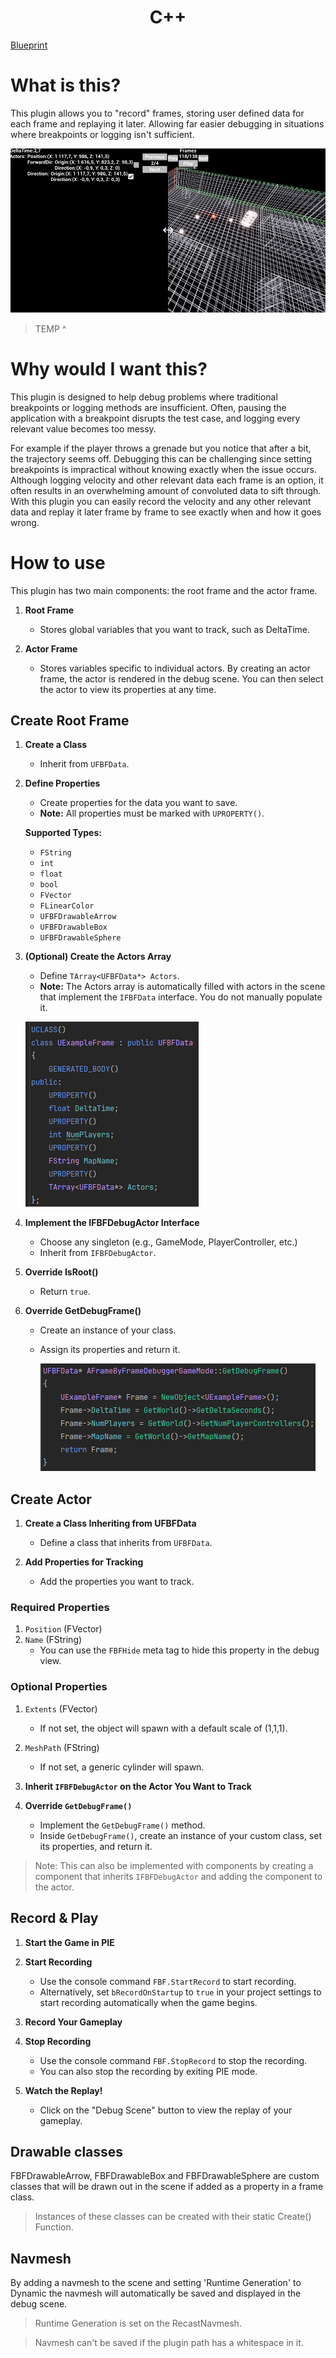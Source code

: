 <h1 style="text-align:center;">C++</h1>

[Blueprint](Blueprint.md)

# What is this?
This plugin allows you to "record" frames, storing user defined data for each frame and replaying it later. Allowing far easier debugging in situations where breakpoints or logging isn't sufficient.

![FrameExample](Assets/DebugScene.png)
> TEMP ^

# Why would I want this?
This plugin is designed to help debug problems where traditional breakpoints or logging methods are insufficient. Often, pausing the application with a breakpoint disrupts the test case, and logging every relevant value becomes too messy.

For example if the player throws a grenade but you notice that after a bit, the trajectory seems off. Debugging this can be challenging since setting breakpoints is impractical without knowing exactly when the issue occurs. Although logging velocity and other relevant data each frame is an option, it often results in an overwhelming amount of convoluted data to sift through. With this plugin you can easily record the velocity and any other relevant data and replay it later frame by frame to see exactly when and how it goes wrong.

# How to use
This plugin has two main components: the root frame and the actor frame.

1. **Root Frame**
   - Stores global variables that you want to track, such as DeltaTime.
   
2. **Actor Frame**
   - Stores variables specific to individual actors. By creating an actor frame, the actor is rendered in the debug scene. You can then select the actor to view its properties at any time.

## Create Root Frame

1. **Create a Class**
    - Inherit from `UFBFData`.

2. **Define Properties**
    - Create properties for the data you want to save.
    - **Note:** All properties must be marked with `UPROPERTY()`.

    **Supported Types:**
    - `FString`
    - `int`
    - `float`
    - `bool`
    - `FVector`
    - `FLinearColor`
    - `UFBFDrawableArrow`
    - `UFBFDrawableBox`
    - `UFBFDrawableSphere`

3. **(Optional) Create the Actors Array**
    - Define `TArray<UFBFData*> Actors`.
    - **Note:** The Actors array is automatically filled with actors in the scene that implement the `IFBFData` interface. You do not manually populate it.

    ![FrameExample](Assets/FrameExample.png)

4. **Implement the IFBFDebugActor Interface**
    - Choose any singleton (e.g., GameMode, PlayerController, etc.)
    - Inherit from `IFBFDebugActor`.

5. **Override IsRoot()**
    - Return `true`.

6. **Override GetDebugFrame()**
    - Create an instance of your class.
    - Assign its properties and return it.
    
      ![FrameExample](Assets/GetDebugFrameExample.png)
## Create Actor
1. **Create a Class Inheriting from UFBFData**
    - Define a class that inherits from `UFBFData`.

2. **Add Properties for Tracking**
    - Add the properties you want to track.

### Required Properties
1. `Position` (FVector)
2. `Name` (FString) 
    - You can use the `FBFHide` meta tag to hide this property in the debug view.

### Optional Properties
1. `Extents` (FVector) 
    - If not set, the object will spawn with a default scale of (1,1,1).
2. `MeshPath` (FString) 
    - If not set, a generic cylinder will spawn.

3. **Inherit `IFBFDebugActor` on the Actor You Want to Track**

4. **Override `GetDebugFrame()`**
    - Implement the `GetDebugFrame()` method.
    - Inside `GetDebugFrame()`, create an instance of your custom class, set its properties, and return it.

> Note: This can also be implemented with components by creating a component that inherits `IFBFDebugActor` and adding the component to the actor.
## Record & Play

1. **Start the Game in PIE**

2. **Start Recording**
   - Use the console command `FBF.StartRecord` to start recording.
   - Alternatively, set `bRecordOnStartup` to `true` in your project settings to start recording automatically when the game begins.

3. **Record Your Gameplay**

4. **Stop Recording**
   - Use the console command `FBF.StopRecord` to stop the recording.
   - You can also stop the recording by exiting PIE mode.

5. **Watch the Replay!**
   - Click on the "Debug Scene" button to view the replay of your gameplay.
   
## Drawable classes
FBFDrawableArrow, FBFDrawableBox and FBFDrawableSphere are custom classes that will be drawn out in the scene if added as a property in a frame class.
> Instances of these classes can be created with their static Create() Function.

## Navmesh
By adding a navmesh to the scene and setting 'Runtime Generation' to Dynamic the navmesh will automatically be saved and displayed in the debug scene.
> Runtime Generation is set on the RecastNavmesh.

> Navmesh can't be saved if the plugin path has a whitespace in it.
